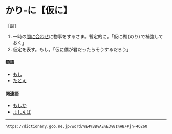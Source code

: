 # かり‐に【仮に】

［副］
1. 一時の[間に合わせ](まにあわせる（間に合わせる）)に物事をするさま。暫定的に。「仮に糊 (のり) で補強しておく」
2. 仮定を表す。もし。「仮に僕が君だったらそうするだろう」
    

#### 類語

-   [もし](https://dictionary.goo.ne.jp/word/%E8%8B%A5%E3%81%97/#jn-219075)
-   [たとえ](https://dictionary.goo.ne.jp/word/%E4%BE%8B%E3%81%88/#jn-137782)

#### 関連語

-   [もしか](https://dictionary.goo.ne.jp/word/%E8%8B%A5%E3%81%97%E3%81%8B/#jn-219089)
-   [よしんば](https://dictionary.goo.ne.jp/word/%E7%B8%A6%E3%82%93%E3%81%B0/#jn-227734)

---
`https://dictionary.goo.ne.jp/word/%E4%BB%AE%E3%81%AB/#jn-46260`